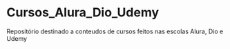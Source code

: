 # Cursos_Alura_Dio_Udemy
Repositório destinado a conteudos de cursos feitos nas escolas Alura, Dio e Udemy
